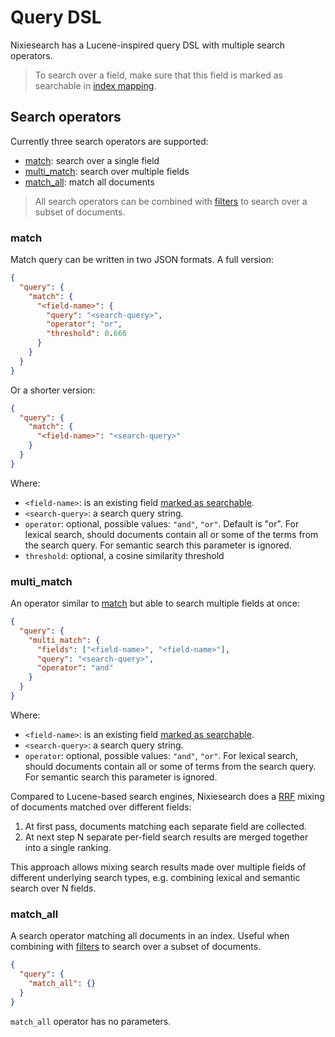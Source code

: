 # Query DSL

Nixiesearch has a Lucene-inspired query DSL with multiple search operators.

> To search over a field, make sure that this field is marked as searchable in [index mapping](../../features/indexing/mapping.md).

## Search operators

Currently three search operators are supported:

* [match](#match): search over a single field
* [multi_match](#multi_match): search over multiple fields
* [match_all](#match_all): match all documents

> All search operators can be combined with [filters](filter.md) to search over a subset of documents.

### match

Match query can be written in two JSON formats. A full version:

```json
{
  "query": {
    "match": {
      "<field-name>": {
        "query": "<search-query>",
        "operator": "or",
        "threshold": 0.666
      }
    }
  }
}
```
Or a shorter version:

```json
{
  "query": {
    "match": {
      "<field-name>": "<search-query>"
    }
  }
}
```

Where:

* `<field-name>`: is an existing field [marked as searchable](../../features/indexing/mapping.md).
* `<search-query>`: a search query string.
* `operator`: optional, possible values: `"and"`, `"or"`. Default is "or". For lexical search, should documents contain all or some of the terms from the search query. For semantic search this parameter is ignored.
* `threshold`: optional, a cosine similarity threshold

### multi_match

An operator similar to [match](#match) but able to search multiple fields at once:

```json
{
  "query": {
    "multi_match": {
      "fields": ["<field-name>", "<field-name>"],
      "query": "<search-query>",
      "operator": "and"
    }
  }
}
```

Where:

* `<field-name>`: is an existing field [marked as searchable](../../features/indexing/mapping.md).
* `<search-query>`: a search query string.
* `operator`: optional, possible values: `"and"`, `"or"`. For lexical search, should documents contain all or some of terms from the search query. For semantic search this parameter is ignored.

Compared to Lucene-based search engines, Nixiesearch does a [RRF](../../features/search/index.md#hybrid-search-with-reciprocal-rank-fusion) mixing of documents matched over different fields:

1. At first pass, documents matching each separate field are collected.
2. At next step N separate per-field search results are merged together into a single ranking.

This approach allows mixing search results made over multiple fields of different underlying search types, e.g. combining lexical and semantic search over N fields.

### match_all

A search operator matching all documents in an index. Useful when combining with [filters](filter.md) to search over a subset of documents.

```json
{
  "query": {
    "match_all": {}
  }
}
```

`match_all` operator has no parameters.

